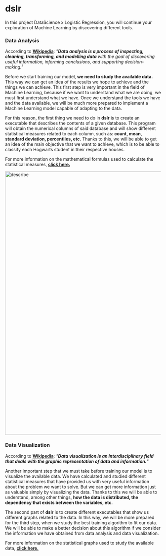 # dslr
In this project DataScience x Logistic Regression, you will continue your exploration of Machine Learning by discovering different tools.

### Data Analysis
According to **[Wikipedia](https://en.wikipedia.org/wiki/Data_analysis)**: *"**Data analysis is a process of inspecting, cleaning, transforming, and modelling data** with the goal of discovering useful information, informing conclusions, and supporting decision-making."*<br>

Before we start training our model, **we need to study the available data.** This way we can get an idea of the results we hope to achieve and the things we can achieve. This first step is very important in the field of Machine Learning, because if we want to understand what we are doing, we must first understand what we have. Once we understand the tools we have and the data available, we will be much more prepared to implement a Machine Learning model capable of adapting to the data.<br>

For this reason, the first thing we need to do in **dslr** is to create an executable that describes the contents of a given database. This program will obtain the numerical columns of said database and will show different statistical measures related to each column, such as: **count, mean, standard deviation, percentiles, etc.** Thanks to this, we will be able to get an idea of the main objective that we want to achieve, which is to be able to classify each Hogwarts student in their respective houses.<br>

For more information on the mathematical formulas used to calculate the statistical measures, **[click here.](https://github.com/pgomez-a/dslr/tree/main/data_analysis)**

<img align="center" width="850" alt="describe" src="https://user-images.githubusercontent.com/74931024/173954822-fcbd2b72-fb09-48cb-a16e-a792dcb1197d.png">

### Data Visualization
According to **[Wikipedia](https://en.wikipedia.org/wiki/Data_and_information_visualization)**: *"**Data visualization is an interdisciplinary field that deals with the graphic representation of data and information.**"*

Another important step that we must take before training our model is to visualize the available data. We have calculated and studied different statistical measures that have provided us with very useful information about the problem we want to solve. But we can get more information just as valuable simply by visualizing the data. Thanks to this we will be able to understand, among other things, **how the data is distributed, the dependency that exists between the variables, etc.**<br>

The second part of **dslr** is to create different executables that show us different graphs related to the data. In this way, we will be more prepared for the third step, when we study the best training algorithm to fit our data. We will be able to make a better decision about this algorithm if we consider the information we have obtained from data analysis and data visualization.<br>

For more information on the statistical graphs used to study the available data, **[click here.](https://github.com/pgomez-a/dslr/tree/main/data_visualization)**
